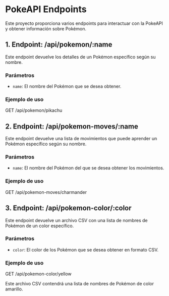 # PokeAPI Endpoints

Este proyecto proporciona varios endpoints para interactuar con la PokeAPI y obtener información sobre Pokémon.

## 1. Endpoint: /api/pokemon/:name

Este endpoint devuelve los detalles de un Pokémon específico según su nombre.

### Parámetros

- `name`: El nombre del Pokémon que se desea obtener.

### Ejemplo de uso

GET /api/pokemon/pikachu


## 2. Endpoint: /api/pokemon-moves/:name

Este endpoint devuelve una lista de movimientos que puede aprender un Pokémon específico según su nombre.

### Parámetros

- `name`: El nombre del Pokémon del que se desea obtener los movimientos.

### Ejemplo de uso

GET /api/pokemon-moves/charmander



## 3. Endpoint: /api/pokemon-color/:color

Este endpoint devuelve un archivo CSV con una lista de nombres de Pokémon de un color específico.

### Parámetros

- `color`: El color de los Pokémon que se desea obtener en formato CSV.

### Ejemplo de uso

GET /api/pokemon-color/yellow


Este archivo CSV contendrá una lista de nombres de Pokémon de color amarillo.


